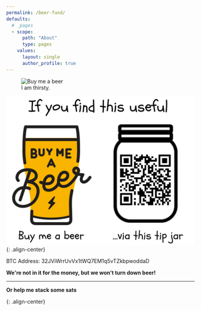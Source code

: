 ```yaml
---
permalink: /beer-fund/
defaults:
  # _pages
  - scope:
      path: "About"
      type: pages
    values:
      layout: single
      author_profile: true
---
```


<figure class="align-center">
  <img src="https://cryptowords.github.io/assets/images/tip.png" alt="Buy me a beer">
  <figcaption>I am thirsty.</figcaption>
</figure> 

![](/assets/images/tip.png){: .align-center}

BTC Address: 32JViWrrUvVx1tWQ7EM1q5vTZkbpwoddaD

**We're not in it for the money, but we won't turn down beer!**


***

**Or help me stack some sats**


<!-- Beginning of tippin.me Button -->
<div id="tippin-button" data-dest="_joerodgers"></div>
<script src="https://tippin.me/buttons/tip.js" type="text/javascript"></script>{: .align-center}
<!-- End of tippin.me Button -->
